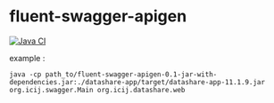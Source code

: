 # fluent-swagger-apigen

[![Java CI](https://github.com/ICIJ/fluent-swagger-apigen/actions/workflows/ci.yml/badge.svg)](https://github.com/ICIJ/fluent-swagger-apigen/actions/workflows/ci.yml)

example : 

```
java -cp path_to/fluent-swagger-apigen-0.1-jar-with-dependencies.jar:./datashare-app/target/datashare-app-11.1.9.jar org.icij.swagger.Main org.icij.datashare.web
```

